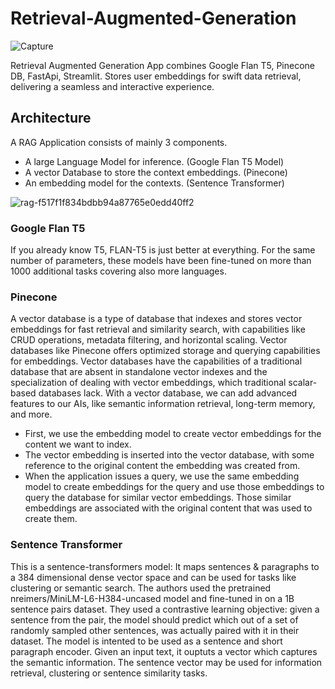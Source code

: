 # Retrieval-Augmented-Generation

![Capture](https://github.com/sushantmenon1/Retrieval-Augmented-Generation/assets/74258021/24b3ee26-0e5d-4a7e-80c7-f1e5a368cc6d)

Retrieval Augmented Generation App combines Google Flan T5, Pinecone DB, FastApi, Streamlit. Stores user embeddings for swift data retrieval, delivering a seamless and interactive experience.

## Architecture
A RAG Application consists of mainly 3 components. 
 - A large Language Model for inference. (Google Flan T5 Model)
 - A vector Database to store the context embeddings. (Pinecone)
 - An embedding model for the contexts. (Sentence Transformer)

![rag-f517f1f834bdbb94a87765e0edd40ff2](https://github.com/sushantmenon1/Retrieval-Augmented-Generation/assets/74258021/5a465b2d-afd7-40c3-86aa-8dbef442090b)

### Google Flan T5
If you already know T5, FLAN-T5 is just better at everything. For the same number of parameters, these models have been fine-tuned on more than 1000 additional tasks covering also more languages.

### Pinecone
A vector database is a type of database that indexes and stores vector embeddings for fast retrieval and similarity search, with capabilities like CRUD operations, metadata filtering, and horizontal scaling. Vector databases like Pinecone offers optimized storage and querying capabilities for embeddings. Vector databases have the capabilities of a traditional database that are absent in standalone vector indexes and the specialization of dealing with vector embeddings, which traditional scalar-based databases lack. With a vector database, we can add advanced features to our AIs, like semantic information retrieval, long-term memory, and more.
- First, we use the embedding model to create vector embeddings for the content we want to index.
- The vector embedding is inserted into the vector database, with some reference to the original content the embedding was created from.
- When the application issues a query, we use the same embedding model to create embeddings for the query and use those embeddings to query the database for similar vector embeddings. Those similar embeddings are associated with the original content that was used to create them.

### Sentence Transformer
This is a sentence-transformers model: It maps sentences & paragraphs to a 384 dimensional dense vector space and can be used for tasks like clustering or semantic search. The authors used the pretrained nreimers/MiniLM-L6-H384-uncased model and fine-tuned in on a 1B sentence pairs dataset. They used a contrastive learning objective: given a sentence from the pair, the model should predict which out of a set of randomly sampled other sentences, was actually paired with it in their  dataset. The model is intented to be used as a sentence and short paragraph encoder. Given an input text, it ouptuts a vector which captures the semantic information. The sentence vector may be used for information retrieval, clustering or sentence similarity tasks.


